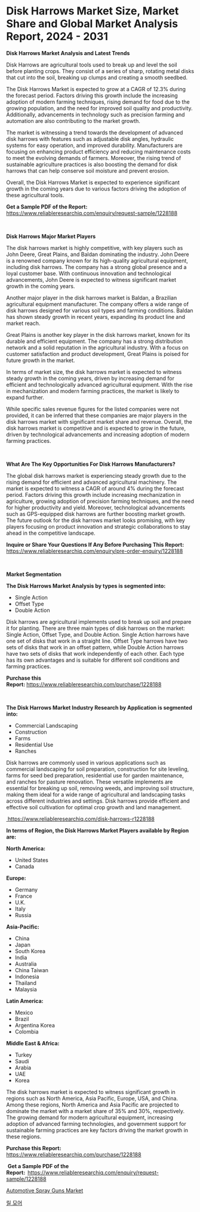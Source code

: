 <p><h1>Disk Harrows Market Size, Market Share and Global Market Analysis Report, 2024 - 2031</h1></p><p><strong>Disk Harrows Market Analysis and Latest Trends</strong></p>
<p><p>Disk Harrows are agricultural tools used to break up and level the soil before planting crops. They consist of a series of sharp, rotating metal disks that cut into the soil, breaking up clumps and creating a smooth seedbed.</p><p>The Disk Harrows Market is expected to grow at a CAGR of 12.3% during the forecast period. Factors driving this growth include the increasing adoption of modern farming techniques, rising demand for food due to the growing population, and the need for improved soil quality and productivity. Additionally, advancements in technology such as precision farming and automation are also contributing to the market growth.</p><p>The market is witnessing a trend towards the development of advanced disk harrows with features such as adjustable disk angles, hydraulic systems for easy operation, and improved durability. Manufacturers are focusing on enhancing product efficiency and reducing maintenance costs to meet the evolving demands of farmers. Moreover, the rising trend of sustainable agriculture practices is also boosting the demand for disk harrows that can help conserve soil moisture and prevent erosion.</p><p>Overall, the Disk Harrows Market is expected to experience significant growth in the coming years due to various factors driving the adoption of these agricultural tools.</p></p>
<p><strong>Get a Sample PDF of the Report:&nbsp;</strong> <a href="https://www.reliableresearchiq.com/enquiry/request-sample/1228188">https://www.reliableresearchiq.com/enquiry/request-sample/1228188</a></p>
<p>&nbsp;</p>
<p><strong>Disk Harrows Major Market Players</strong></p>
<p><p>The disk harrows market is highly competitive, with key players such as John Deere, Great Plains, and Baldan dominating the industry. John Deere is a renowned company known for its high-quality agricultural equipment, including disk harrows. The company has a strong global presence and a loyal customer base. With continuous innovation and technological advancements, John Deere is expected to witness significant market growth in the coming years.</p><p>Another major player in the disk harrows market is Baldan, a Brazilian agricultural equipment manufacturer. The company offers a wide range of disk harrows designed for various soil types and farming conditions. Baldan has shown steady growth in recent years, expanding its product line and market reach.</p><p>Great Plains is another key player in the disk harrows market, known for its durable and efficient equipment. The company has a strong distribution network and a solid reputation in the agricultural industry. With a focus on customer satisfaction and product development, Great Plains is poised for future growth in the market.</p><p>In terms of market size, the disk harrows market is expected to witness steady growth in the coming years, driven by increasing demand for efficient and technologically advanced agricultural equipment. With the rise in mechanization and modern farming practices, the market is likely to expand further.</p><p>While specific sales revenue figures for the listed companies were not provided, it can be inferred that these companies are major players in the disk harrows market with significant market share and revenue. Overall, the disk harrows market is competitive and is expected to grow in the future, driven by technological advancements and increasing adoption of modern farming practices.</p></p>
<p>&nbsp;</p>
<p><strong>What Are The Key Opportunities For Disk Harrows Manufacturers?</strong></p>
<p><p>The global disk harrows market is experiencing steady growth due to the rising demand for efficient and advanced agricultural machinery. The market is expected to witness a CAGR of around 4% during the forecast period. Factors driving this growth include increasing mechanization in agriculture, growing adoption of precision farming techniques, and the need for higher productivity and yield. Moreover, technological advancements such as GPS-equipped disk harrows are further boosting market growth. The future outlook for the disk harrows market looks promising, with key players focusing on product innovation and strategic collaborations to stay ahead in the competitive landscape.</p></p>
<p><strong>Inquire or Share Your Questions If Any Before Purchasing This Report:</strong> <a href="https://www.reliableresearchiq.com/enquiry/pre-order-enquiry/1228188">https://www.reliableresearchiq.com/enquiry/pre-order-enquiry/1228188</a></p>
<p>&nbsp;</p>
<p><strong>Market Segmentation</strong></p>
<p><strong>The Disk Harrows Market Analysis by types is segmented into:</strong></p>
<p><ul><li>Single Action</li><li>Offset Type</li><li>Double Action</li></ul></p>
<p><p>Disk harrows are agricultural implements used to break up soil and prepare it for planting. There are three main types of disk harrows on the market: Single Action, Offset Type, and Double Action. Single Action harrows have one set of disks that work in a straight line. Offset Type harrows have two sets of disks that work in an offset pattern, while Double Action harrows have two sets of disks that work independently of each other. Each type has its own advantages and is suitable for different soil conditions and farming practices.</p></p>
<p><strong>Purchase this Report:&nbsp;</strong><a href="https://www.reliableresearchiq.com/purchase/1228188">https://www.reliableresearchiq.com/purchase/1228188</a></p>
<p>&nbsp;</p>
<p><strong>The Disk Harrows Market Industry Research by Application is segmented into:</strong></p>
<p><ul><li>Commercial Landscaping</li><li>Construction</li><li>Farms</li><li>Residential Use</li><li>Ranches</li></ul></p>
<p><p>Disk harrows are commonly used in various applications such as commercial landscaping for soil preparation, construction for site leveling, farms for seed bed preparation, residential use for garden maintenance, and ranches for pasture renovation. These versatile implements are essential for breaking up soil, removing weeds, and improving soil structure, making them ideal for a wide range of agricultural and landscaping tasks across different industries and settings. Disk harrows provide efficient and effective soil cultivation for optimal crop growth and land management.</p></p>
<p><a href="https://www.reliableresearchiq.com/disk-harrows-r1228188">&nbsp;https://www.reliableresearchiq.com/disk-harrows-r1228188</a></p>
<p><strong>In terms of Region, the Disk Harrows Market Players available by Region are:</strong></p>
<p>
    <p> <strong> North America: </strong>
        <ul>
            <li>United States</li>
            <li>Canada</li>
        </ul>
        </p> 
    <p> <strong> Europe: </strong>
        <ul>
            <li>Germany</li>
            <li>France</li>
            <li>U.K.</li>
            <li>Italy</li>
            <li>Russia</li>
        </ul>
        </p> 
    <p> <strong> Asia-Pacific: </strong>
        <ul>
            <li>China</li>
            <li>Japan</li>
            <li>South Korea</li>
            <li>India</li>
            <li>Australia</li>
            <li>China Taiwan</li>
            <li>Indonesia</li>
            <li>Thailand</li>
            <li>Malaysia</li>
        </ul>
        </p> 
    <p> <strong> Latin America: </strong>
        <ul>
            <li>Mexico</li>
            <li>Brazil</li>
            <li>Argentina Korea</li>
            <li>Colombia</li>
        </ul>
        </p> 
    <p> <strong> Middle East & Africa: </strong>
        <ul>
            <li>Turkey</li>
            <li>Saudi</li>
            <li>Arabia</li>
            <li>UAE</li>
            <li>Korea</li>
        </ul>
    </p>
    </p>
<p><p>The disk harrows market is expected to witness significant growth in regions such as North America, Asia Pacific, Europe, USA, and China. Among these regions, North America and Asia Pacific are projected to dominate the market with a market share of 35% and 30%, respectively. The growing demand for modern agricultural equipment, increasing adoption of advanced farming technologies, and government support for sustainable farming practices are key factors driving the market growth in these regions.</p></p>
<p><strong>Purchase this Report: </strong><a href="https://www.reliableresearchiq.com/purchase/1228188">https://www.reliableresearchiq.com/purchase/1228188</a></p>
<p>&nbsp;<strong>Get a Sample PDF of the Report:&nbsp;&nbsp;</strong><a href="https://www.reliableresearchiq.com/enquiry/request-sample/1228188">https://www.reliableresearchiq.com/enquiry/request-sample/1228188</a></p>
<p><strong></strong></p>
<p><p><a href="https://view.publitas.com/reportprime-1/automotive-spray-guns-market-share-size-trends-industry-analysis-report-by-application-automotive-refinish-automotive-produce-by-type-high-volume-low-pressure-hvlp-low-volume-low-pressure-lvlp-others-and-forecast-2024-2031/">Automotive Spray Guns Market</a></p><p><a href="https://github.com/mpodehpw07370073/Market-Research-Report-List-3/blob/main/96809113247.md">릴 모어</a></p></p>